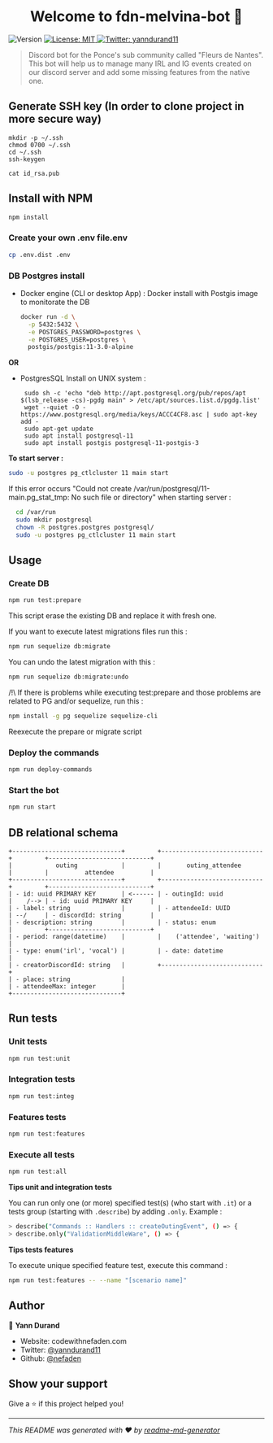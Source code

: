 <h1 align="center">Welcome to fdn-melvina-bot 👋</h1>
<p>
  <img alt="Version" src="https://img.shields.io/badge/version-0.0.0-blue.svg?cacheSeconds=2592000" />
  <a href="#" target="_blank">
    <img alt="License: MIT" src="https://img.shields.io/badge/License-MIT-yellow.svg" />
  </a>
  <a href="https://twitter.com/yanndurand11" target="_blank">
    <img alt="Twitter: yanndurand11" src="https://img.shields.io/twitter/follow/yanndurand11.svg?style=social" />
  </a>
</p>

> Discord bot for the Ponce's sub community called "Fleurs de Nantes". This bot will help us to manage many IRL and IG events created on our discord server and add some missing features from the native one.

## Generate SSH key (In order to clone project in more secure way)
```
mkdir -p ~/.ssh
chmod 0700 ~/.ssh
cd ~/.ssh
ssh-keygen

cat id_rsa.pub
```
## Install with NPM

```sh
npm install
```

### Create your own .env file.env

```bash
cp .env.dist .env
```

### DB Postgres install

- Docker engine (CLI or desktop App) :
  Docker install with Postgis image to monitorate the DB
  ```bash
  docker run -d \
    -p 5432:5432 \
    -e POSTGRES_PASSWORD=postgres \
    -e POSTGRES_USER=postgres \
    postgis/postgis:11-3.0-alpine
  ```
**OR**
- PostgresSQL Install on UNIX system :
  ```
   sudo sh -c 'echo "deb http://apt.postgresql.org/pub/repos/apt $(lsb_release -cs)-pgdg main" > /etc/apt/sources.list.d/pgdg.list'
   wget --quiet -O - https://www.postgresql.org/media/keys/ACCC4CF8.asc | sudo apt-key add -
   sudo apt-get update
   sudo apt install postgresql-11
   sudo apt install postgis postgresql-11-postgis-3
  ```

**To start server :**
```sh
sudo -u postgres pg_ctlcluster 11 main start
```

If this error occurs "Could not create /var/run/postgresql/11-main.pg_stat_tmp: No such file or directory" when starting server :
```sh
  cd /var/run
  sudo mkdir postgresql
  chown -R postgres.postgres postgresql/
  sudo -u postgres pg_ctlcluster 11 main start
```

## Usage
### Create DB
```sh
npm run test:prepare
```
This script erase the existing DB and replace it with fresh one. 

If you want to execute latest migrations files run this :
```sh
npm run sequelize db:migrate
```

You can undo the latest migration with this :
```sh
npm run sequelize db:migrate:undo
```

/!\ If there is problems while executing test:prepare and those problems are related to PG and/or sequelize, run this :
```sh
npm install -g pg sequelize sequelize-cli 
```
Reexecute the prepare or migrate script

### Deploy the commands
```sh
npm run deploy-commands
```

### Start the bot
```sh
npm run start
```

## DB relational schema
```
+------------------------------+         +----------------------------+         +----------------------------+
|            outing            |         |       outing_attendee      |         |          attendee          |
+------------------------------+         +----------------------------+         +----------------------------+
| - id: uuid PRIMARY KEY       | <------ | - outingId: uuid           |    /--> | - id: uuid PRIMARY KEY     |
| - label: string              |         | - attendeeId: UUID         | --/     | - discordId: string        |
| - description: string        |         | - status: enum             |         +----------------------------+
| - period: range(datetime)    |         |    ('attendee', 'waiting') |
| - type: enum('irl', 'vocal') |         | - date: datetime           |
| - creatorDiscordId: string   |         +----------------------------+
| - place: string              |
| - attendeeMax: integer       |
+------------------------------+
```

## Run tests

### Unit tests

```sh
npm run test:unit
```
### Integration tests

```sh
npm run test:integ
```
### Features tests

```sh
npm run test:features
```

### Execute all tests

```sh
npm run test:all
```

**Tips unit and integration tests**

You can run only one (or more) specified test(s) (who start with `.it`) or a tests group (starting with `.describe`) by adding `.only`.
Example : 
```bash
> describe("Commands :: Handlers :: createOutingEvent", () => {
> describe.only("ValidationMiddleWare", () => {
```

**Tips tests features**

To execute unique specified feature test, execute this command : 
```bash
npm run test:features -- --name "[scenario name]"
```
## Author

👤 **Yann Durand**

* Website: codewithnefaden.com
* Twitter: [@yanndurand11](https://twitter.com/yanndurand11)
* Github: [@nefaden](https://github.com/nefaden)

## Show your support

Give a ⭐️ if this project helped you!

***
_This README was generated with ❤️ by [readme-md-generator](https://github.com/kefranabg/readme-md-generator)_